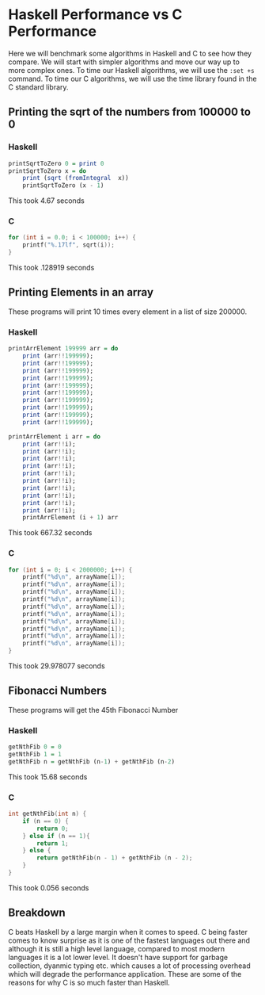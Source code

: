 # Haskell Performance vs C Performance
Here we will benchmark some algorithms in Haskell and C to see how they compare. We will start with simpler algorithms and move our way
up to more complex ones. To time our Haskell algorithms, we will use the ``:set +s`` command. To time our C algorithms, we will use the time library found in the C standard library.
## Printing the sqrt of the numbers from 100000 to 0
### Haskell 
```hs
printSqrtToZero 0 = print 0
printSqrtToZero x = do
    print (sqrt (fromIntegral  x))
    printSqrtToZero (x - 1)
```
This took 4.67 seconds

### C
```c
for (int i = 0.0; i < 100000; i++) {
    printf("%.17lf", sqrt(i));
}
```
This took .128919 seconds

## Printing Elements in an array
These programs will print 10 times every element in a list of size 200000. 
### Haskell 
```hs
printArrElement 199999 arr = do
    print (arr!!199999);
    print (arr!!199999);
    print (arr!!199999);
    print (arr!!199999);
    print (arr!!199999);
    print (arr!!199999);
    print (arr!!199999);
    print (arr!!199999);
    print (arr!!199999);
    print (arr!!199999);

printArrElement i arr = do
    print (arr!!i);
    print (arr!!i);
    print (arr!!i);
    print (arr!!i);
    print (arr!!i);
    print (arr!!i);
    print (arr!!i);
    print (arr!!i);
    print (arr!!i);
    print (arr!!i);
    printArrElement (i + 1) arr
```
This took 667.32 seconds

### C
```c
for (int i = 0; i < 2000000; i++) {
    printf("%d\n", arrayName[i]);
    printf("%d\n", arrayName[i]);
    printf("%d\n", arrayName[i]);
    printf("%d\n", arrayName[i]);
    printf("%d\n", arrayName[i]);
    printf("%d\n", arrayName[i]);
    printf("%d\n", arrayName[i]);
    printf("%d\n", arrayName[i]);
    printf("%d\n", arrayName[i]);
    printf("%d\n", arrayName[i]);
}
```
This took 29.978077 seconds

## Fibonacci Numbers
These programs will get the 45th Fibonacci Number
### Haskell 
```hs
getNthFib 0 = 0
getNthFib 1 = 1
getNthFib n = getNthFib (n-1) + getNthFib (n-2)
```
This took 15.68 seconds

### C
```c
int getNthFib(int n) {
    if (n == 0) {
        return 0;
    } else if (n == 1){
        return 1;
    } else {
        return getNthFib(n - 1) + getNthFib (n - 2);
    }
}
```
This took 0.056 seconds


## Breakdown
C beats Haskell by a large margin when it comes to speed. C being faster comes to know surprise as it is one of the fastest languages out there and although it is still
a high level language, compared to most modern languages it is a lot lower level. It doesn't have support for garbage collection, dyanmic typing etc. which causes a lot of processing overhead which
will degrade the performance application. These are some of the reasons for why C is so much faster than Haskell.


